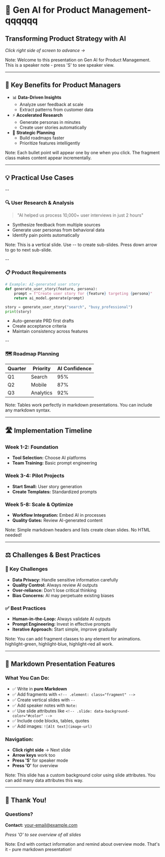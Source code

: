 # 🚀 Gen AI for Product Management- qqqqqq
## Transforming Product Strategy with AI

*Click right side of screen to advance →*

Note:
Welcome to this presentation on Gen AI for Product Management.
This is a speaker note - press 'S' to see speaker view.

---

## 🎯 Key Benefits for Product Managers

- 📊 **Data-Driven Insights** <!-- .element: class="fragment" -->
  - Analyze user feedback at scale
  - Extract patterns from customer data
- ⚡ **Accelerated Research** <!-- .element: class="fragment" -->
  - Generate personas in minutes
  - Create user stories automatically
- 🎯 **Strategic Planning** <!-- .element: class="fragment" -->
  - Build roadmaps faster
  - Prioritize features intelligently

Note:
Each bullet point will appear one by one when you click.
The fragment class makes content appear incrementally.

---

## 💡 Practical Use Cases

--

### 🔍 User Research & Analysis

> "AI helped us process 10,000+ user interviews in just 2 hours"

- Synthesize feedback from multiple sources
- Generate user personas from behavioral data
- Identify pain points automatically

Note:
This is a vertical slide. Use -- to create sub-slides.
Press down arrow to go to next sub-slide.

--

### 📋 Product Requirements

```python
# Example: AI-generated user story
def generate_user_story(feature, persona):
    prompt = f"Create user story for {feature} targeting {persona}"
    return ai_model.generate(prompt)

story = generate_user_story("search", "busy_professional")
print(story)
```

- Auto-generate PRD first drafts
- Create acceptance criteria
- Maintain consistency across features

--

### 🗺️ Roadmap Planning

| Quarter | Priority | AI Confidence |
|---------|----------|---------------|
| Q1      | Search   | 95%          |
| Q2      | Mobile   | 87%          |
| Q3      | Analytics| 92%          |

Note:
Tables work perfectly in markdown presentations.
You can include any markdown syntax.

---

## 🛣️ Implementation Timeline

### Week 1-2: Foundation
- **Tool Selection:** Choose AI platforms
- **Team Training:** Basic prompt engineering

### Week 3-4: Pilot Projects  
- **Start Small:** User story generation
- **Create Templates:** Standardized prompts

### Week 5-8: Scale & Optimize
- **Workflow Integration:** Embed AI in processes
- **Quality Gates:** Review AI-generated content

Note:
Simple markdown headers and lists create clean slides.
No HTML needed!

---

## ⚖️ Challenges & Best Practices

### 🚨 Key Challenges

- **Data Privacy:** Handle sensitive information carefully
- **Quality Control:** Always review AI outputs  
- **Over-reliance:** Don't lose critical thinking
- **Bias Concerns:** AI may perpetuate existing biases

### ✅ Best Practices

- **Human-in-the-Loop:** Always validate AI outputs <!-- .element: class="fragment highlight-green" -->
- **Prompt Engineering:** Invest in effective prompts <!-- .element: class="fragment highlight-blue" -->
- **Iterative Approach:** Start simple, improve gradually <!-- .element: class="fragment highlight-red" -->

Note:
You can add fragment classes to any element for animations.
highlight-green, highlight-blue, highlight-red all work.

---

<!-- .slide: data-background-color="#2c3e50" -->
## 🎹 Markdown Presentation Features

### What You Can Do:

- ✅ Write in **pure Markdown**
- ✅ Add fragments with `<!-- .element: class="fragment" -->`
- ✅ Create vertical slides with `--`
- ✅ Add speaker notes with `Note:`
- ✅ Use slide attributes like `<!-- .slide: data-background-color="#color" -->`
- ✅ Include code blocks, tables, quotes
- ✅ Add images: `![Alt text](image-url)`

### Navigation:
- **Click right side** → Next slide
- **Arrow keys** work too
- **Press 'S'** for speaker mode
- **Press 'O'** for overview

Note:
This slide has a custom background color using slide attributes.
You can add many data attributes this way.

---

## 🎉 Thank You!

### Questions?

**Contact:** your-email@example.com

*Press 'O' to see overview of all slides*

Note:
End with contact information and remind about overview mode.
That's it - pure markdown presentation!
